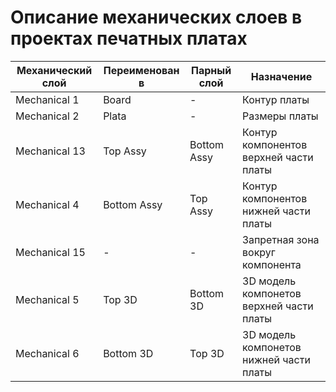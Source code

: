 # Описание механических слоев в проектах печатных платах

| Механический слой | Переименован в | Парный слой | Назначение |
| ------ | ------ | ------ | ------ |
| Mechanical 1 | Board | - | Контур платы |
| Mechanical 2 | Plata | - | Размеры платы |
| Mechanical 13 | Top Assy | Bottom Assy | Контур компонентов верхней части платы |
| Mechanical 4 | Bottom Assy | Top Assy | Контур компонентов нижней части платы |
| Mechanical 15 | - | - | Запретная зона вокруг компонента |
| Mechanical 5 | Top 3D | Bottom 3D | 3D модель компонетов верхней части платы |
| Mechanical 6 | Bottom 3D | Top 3D | 3D модель компонетов нижней части платы |